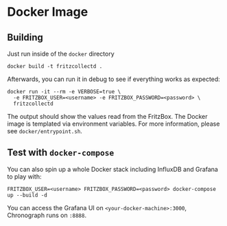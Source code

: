 # Docker Image

## Building

Just run inside of the `docker` directory

```
docker build -t fritzcollectd .
```

Afterwards, you can run it in debug to see if everything works as expected:

```
docker run -it --rm -e VERBOSE=true \
  -e FRITZBOX_USER=<username> -e FRITZBOX_PASSWORD=<password> \
  fritzcollectd
```

The output should show the values read from the FritzBox. The Docker image is templated via
environment variables. For more information, please see `docker/entrypoint.sh`.

## Test with `docker-compose`

You can also spin up a whole Docker stack including InfluxDB and Grafana to play with:

```
FRITZBOX_USER=<username> FRITZBOX_PASSWORD=<password> docker-compose up --build -d
```

You can access the Grafana UI on `<your-docker-machine>:3000`, Chronograph runs on `:8888`.
